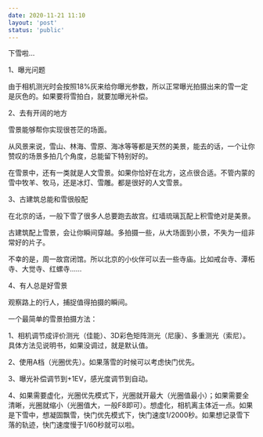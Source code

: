 ```yaml
---
date: 2020-11-21 11:10
layout: 'post'
status: 'public'
---
```


下雪啦…

1、曝光问题

由于相机测光时会按照18%灰来给你曝光参数，所以正常曝光拍摄出来的雪一定是灰色的。如果要将雪拍白，就要加曝光补偿。

2、去有开阔的地方

雪景能够帮你实现很苍茫的场面。

从风景来说，雪山、林海、雪原、海冰等等都是天然的美景，能去的话，一个让你赞叹的场景多拍几个角度，总能留下特别好的。

在雪景中，还有一类就是人文雪景。如果你恰好在北方，这点很合适。不管内蒙的雪中牧羊、牧马，还是冰灯、雪雕。都是很好的人文雪景。

3、古建筑总能和雪很般配

在北京的话，一般下雪了很多人总要跑去故宫。红墙琉璃瓦配上积雪绝对是美景。

古建筑配上雪景，会让你瞬间穿越。多拍摄一些，从大场面到小景，不失为一组非常好的片子。

不幸的是，周一故宫闭馆。所以北京的小伙伴可以去一些寺庙。比如戒台寺、潭柘寺、大觉寺、红螺寺……

4、有人总是好雪景

观察路上的行人，捕捉值得拍摄的瞬间。


一个最简单的雪景拍摄方法：

1、相机调节成评价测光（佳能）、3D彩色矩阵测光（尼康）、多重测光（索尼）。具体方法见说明书，如果没调过，就是默认值。

2、使用A档（光圈优先）。如果落雪的时候可以考虑快门优先。

3、曝光补偿调节到+1EV，感光度调节到自动。

4、如果需要虚化，光圈优先模式下，光圈就开最大（光圈值最小）；如果需要全清晰，光圈就缩小（光圈值大，一般F8即可）。想虚化，相机离主体近一点。如果是下雪中，想凝固飘雪，快门优先模式下，快门速度1/2000秒。如果想记录雪下落的轨迹，快门速度慢于1/60秒就可以啦。
